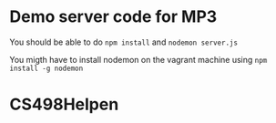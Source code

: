 # Demo server code for MP3
You should be able to do
`npm install` and `nodemon server.js`

You migth have to install nodemon on the vagrant machine using
`npm install -g nodemon`


# CS498Helpen
